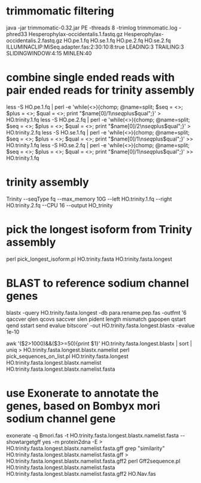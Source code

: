 # trimmomatic filtering
java -jar trimmomatic-0.32.jar PE -threads 8 -trimlog trimmomatic.log -phred33 Hesperophylax-occidentalis.1.fastq.gz Hesperophylax-occidentalis.2.fastq.gz HO.pe.1.fq HO.se.1.fq HO.pe.2.fq HO.se.2.fq ILLUMINACLIP:MiSeq.adapter.fas:2:30:10:8:true LEADING:3 TRAILING:3 SLIDINGWINDOW:4:15 MINLEN:40

# combine single ended reads with pair ended reads for trinity assembly
less -S HO.pe.1.fq | perl -e 'while(<>){chomp; @name=split; $seq = <>; $plus = <>; $qual = <>; print "$name[0]/1\n$seq$plus$qual";}' > HO.trinity.1.fq
less -S HO.pe.2.fq | perl -e 'while(<>){chomp; @name=split; $seq = <>; $plus = <>; $qual = <>; print "$name[0]/2\n$seq$plus$qual";}' > HO.trinity.2.fq
less -S HO.se.1.fq | perl -e 'while(<>){chomp; @name=split; $seq = <>; $plus = <>; $qual = <>; print "$name[0]/1\n$seq$plus$qual";}' >> HO.trinity.1.fq
less -S HO.se.2.fq | perl -e 'while(<>){chomp; @name=split; $seq = <>; $plus = <>; $qual = <>; print "$name[0]/1\n$seq$plus$qual";}' >> HO.trinity.1.fq

# trinity assembly
Trinity --seqType fq --max_memory 10G --left HO.trinity.1.fq --right HO.trinity.2.fq --CPU 16 --output HO_trinity

# pick the longest isoform from Trinity assembly
perl pick_longest_isoform.pl HO.trinity.fasta HO.trinity.fasta.longest

# BLAST to reference sodium channel genes
blastx -query HO.trinity.fasta.longest -db para.rename.pep.fas -outfmt '6 qaccver qlen qcovs saccver slen pident length mismatch gapopen qstart qend sstart send evalue bitscore' -out HO.trinity.fasta.longest.blastx -evalue 1e-10


awk '($2>1000)&&($3>=50){print $1}' HO.trinity.fasta.longest.blastx | sort | uniq > HO.trinity.fasta.longest.blastx.namelist
perl pick_sequences_on_list.pl HO.trinity.fasta.longest HO.trinity.fasta.longest.blastx.namelist HO.trinity.fasta.longest.blastx.namelist.fasta

# use Exonerate to annotate the genes, based on Bombyx mori sodium channel gene
exonerate -q Bmori.fas -t HO.trinity.fasta.longest.blastx.namelist.fasta --showtargetgff yes -m protein2dna -E > HO.trinity.fasta.longest.blastx.namelist.fasta.gff
grep "similarity" HO.trinity.fasta.longest.blastx.namelist.fasta.gff > HO.trinity.fasta.longest.blastx.namelist.fasta.gff2
perl Gff2sequence.pl HO.trinity.fasta.longest.blastx.namelist.fasta HO.trinity.fasta.longest.blastx.namelist.fasta.gff2 HO.Nav.fas
